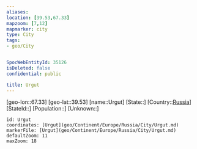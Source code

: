 ```yaml
---
aliases: 
location: [39.53,67.33]
mapzoom: [7,12] 
mapmarker: city 
type: City
tags:
- geo/City


SpocWebEntityId: 35126
isDeleted: false
confidential: public

title: Urgut
---
```

[geo-lon::67.33]
[geo-lat::39.53]
[name::Urgut]
[State::]
[Country::[Russia](geo/Continent/Europe/Russia.md)]
[StateId::]
[Population::]
[Unknown::]


```leaflet
id: Urgut
coordinates: [Urgut](geo/Continent/Europe/Russia/City/Urgut.md)
markerFile: [Urgut](geo/Continent/Europe/Russia/City/Urgut.md)
defaultZoom: 11 
maxZoom: 18
```


